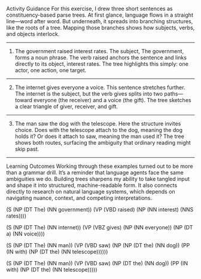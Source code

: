 Activity Guidance
For this exercise, I drew three short sentences as constituency-based parse trees. At first glance, language flows in a straight line—word after word. But underneath, it spreads into branching structures, like the roots of a tree. Mapping those branches shows how subjects, verbs, and objects interlock.
________________________________________
1. The government raised interest rates.
The subject, The government, forms a noun phrase. The verb raised anchors the sentence and links directly to its object, interest rates. The tree highlights this simply: one actor, one action, one target.
________________________________________
2. The internet gives everyone a voice.
This sentence stretches further. The internet is the subject, but the verb gives splits into two paths—toward everyone (the receiver) and a voice (the gift). The tree sketches a clear triangle of giver, receiver, and gift.
________________________________________
3. The man saw the dog with the telescope.
Here the structure invites choice. Does with the telescope attach to the dog, meaning the dog holds it? Or does it attach to saw, meaning the man used it? The tree shows both routes, surfacing the ambiguity that ordinary reading might skip past.
________________________________________
Learning Outcomes
Working through these examples turned out to be more than a grammar drill. It’s a reminder that language agents face the same ambiguities we do. Building trees sharpens my ability to take tangled input and shape it into structured, machine-readable form. It also connects directly to research on natural language systems, which depends on navigating nuance, context, and competing interpretations.

(S
  (NP (DT The) (NN government))
  (VP (VBD raised) (NP (NN interest) (NNS rates))))



(S
  (NP (DT The) (NN internet))
  (VP (VBZ gives)
    (NP (NN everyone))
    (NP (DT a) (NN voice))))



(S
  (NP (DT The) (NN man))
  (VP (VBD saw)
    (NP
      (NP (DT the) (NN dog))
      (PP (IN with) (NP (DT the) (NN telescope))))))


(S
  (NP (DT The) (NN man))
  (VP (VBD saw)
    (NP (DT the) (NN dog))
    (PP (IN with) (NP (DT the) (NN telescope)))))


